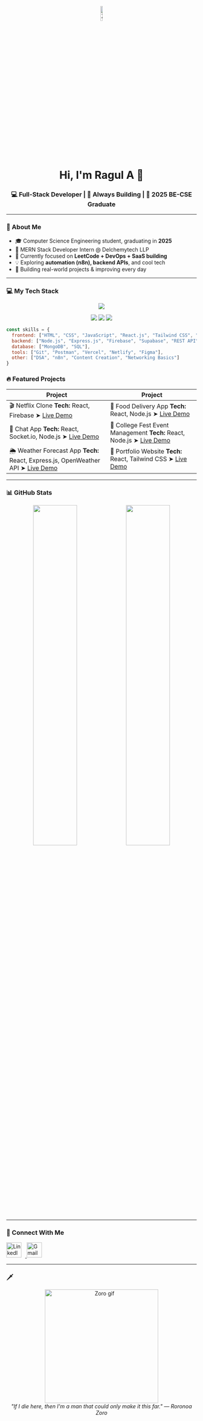 <!-- Top Banner -->

<p align="center">
  <img src="https://i.postimg.cc/Vk7MwgXJ/zorogif.gif" width="10%" alt="Zoro banner">
</p>

<h1 align="center">Hi, I'm Ragul A 👋</h1>
<h3 align="center">💻 Full-Stack Developer | 🧠 Always Building | 🏁 2025 BE-CSE Graduate</h3>

---

### 🚀 About Me

- 🎓 Computer Science Engineering student, graduating in **2025**
- 💼 MERN Stack Developer Intern @ Delchemytech LLP  
- 🔁 Currently focused on **LeetCode + DevOps + SaaS building**
- 💡 Exploring **automation (n8n), backend APIs**, and cool tech  
- 🧱 Building real-world projects & improving every day

---


### 💻 My Tech Stack 

<p align="center">
  <img src="https://skillicons.dev/icons?i=html,css,js,react,tailwind,bootstrap,nodejs,express,mongodb,firebase,mysql,git,figma,vscode" />
</p>

<p align="center">
  <img src="https://img.shields.io/badge/n8n-Automation-red?style=for-the-badge&logo=n8n&logoColor=white" />
  <img src="https://img.shields.io/badge/Supabase-Backend-green?style=for-the-badge&logo=supabase&logoColor=white" />
  <img src="https://img.shields.io/badge/CCNA-Networking-blue?style=for-the-badge&logo=cisco&logoColor=white" />
</p>

```js
const skills = {
  frontend: ["HTML", "CSS", "JavaScript", "React.js", "Tailwind CSS", "Bootstrap", "Vue.js"],
  backend: ["Node.js", "Express.js", "Firebase", "Supabase", "REST API"],
  database: ["MongoDB", "SQL"],
  tools: ["Git", "Postman", "Vercel", "Netlify", "Figma"],
  other: ["DSA", "n8n", "Content Creation", "Networking Basics"]
}
```




### 🔥 Featured Projects

| Project | Project |
|--------|---------|
|  🎬 Netflix Clone  **Tech:** React, Firebase   ➤ [Live Demo](https://movie-clone-two-gamma-11.vercel.app/) |  🍔 Food Delivery App  **Tech:** React, Node.js   ➤ [Live Demo](https://food-delivery-website-m58u.vercel.app/) |
|  💬 Chat App  **Tech:** React, Socket.io, Node.js  ➤ [Live Demo](https://chatapp-forntend.vercel.app/) |  🎉 College Fest Event Management  **Tech:** React, Node.js  ➤ [Live Demo](https://event-chi-seven.vercel.app/) |
|  🌦️ Weather Forecast App  **Tech:** React, Express.js, OpenWeather API  ➤ [Live Demo](https://weather-forcast-lac.vercel.app/) |  💼 Portfolio Website  **Tech:** React, Tailwind CSS  ➤ [Live Demo](https://portfolio-me-three-chi.vercel.app) |


---

### 📊 GitHub Stats

<p align="center">
  <img src="https://github-readme-stats.vercel.app/api?username=Ragul198&show_icons=true&theme=tokyonight" width="48%" />
  <img src="https://github-readme-streak-stats.herokuapp.com/?user=Ragul198&theme=tokyonight" width="48%" />
</p>

---

### 🔗 Connect With Me

<p align="left">
  <a href="https://www.linkedin.com/in/ragul-a-190820030and7032004/" target="_blank">
    <img src="https://skillicons.dev/icons?i=linkedin" alt="LinkedIn" height="40" style="margin-right: 10px;" />
  </a>
  <a href="mailto:ragul198a@gmail.com" target="_blank">
    <img src="https://skillicons.dev/icons?i=gmail" alt="Gmail" height="40" style="margin-right: 10px;" />
  </a>
</p>


---

### 🗡️

<p align="center">
  <img src="https://media.tenor.com/6gXAZtN3-SoAAAAC/zoro-one-piece.gif" width="300px" alt="Zoro gif" />
  <br>
  <i>"If I die here, then I'm a man that could only make it this far." — Roronoa Zoro</i>
</p> 
